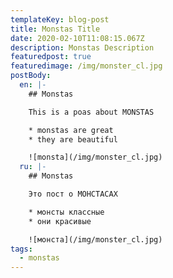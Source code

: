 ```yaml
---
templateKey: blog-post
title: Monstas Title
date: 2020-02-10T11:08:15.067Z
description: Monstas Description
featuredpost: true
featuredimage: /img/monster_cl.jpg
postBody:
  en: |-
    ## Monstas

    This is a poas about MONSTAS

    * monstas are great
    * they are beautiful

    ![monsta](/img/monster_cl.jpg)
  ru: |-
    ## Monstas

    Это пост о МОНСТАСАХ

    * монсты классные
    * они красивые

    ![монста](/img/monster_cl.jpg)
tags:
  - monstas
---
```


